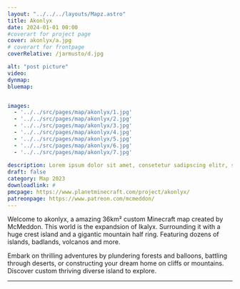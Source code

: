```yaml
---
layout: "../../../layouts/Mapz.astro"
title: Akonlyx
date: 2024-01-01 00:00 
#coverart for project page
cover: akonlyx/a.jpg
# coverart for frontpage
coverRelative: /jarmusto/d.jpg

alt: "post picture"
video:
dynmap: 
bluemap: 


images:
  - '../../src/pages/map/akonlyx/1.jpg'
  - '../../src/pages/map/akonlyx/2.jpg'
  - '../../src/pages/map/akonlyx/3.jpg'
  - '../../src/pages/map/akonlyx/4.jpg'
  - '../../src/pages/map/akonlyx/5.jpg'
  - '../../src/pages/map/akonlyx/6.jpg'
  - '../../src/pages/map/akonlyx/7.jpg'
  
description: Lorem ipsum dolor sit amet, consetetur sadipscing elitr, sed diam nonumy eirmod tempor invidunt ut labore et
draft: false
category: Map 2023
downloadlink: #
pmcpage: https://www.planetminecraft.com/project/akonlyx/
patreonpage: https://www.patreon.com/mcmeddon/
---
```


Welcome to akonlyx,
a amazing 36km² custom Minecraft map created by McMeddon. This world is the expandsion of Ikalyx. Surrounding it with a huge crest island and a gigantic mountain half ring. Featuring dozens of islands, badlands, volcanos and more.

Embark on thrilling adventures by plundering forests and balloons, battling through deserts, or constructing your dream home on cliffs or mountains. Discover custom thriving diverse island to explore.

-----

